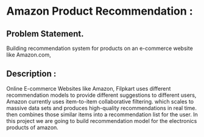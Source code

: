 # Amazon Product Recommendation : 
## Problem Statement. 
Building recommendation system for products on an e-commerce website like Amazon.com,

## Description : 
Online E-commerce Websites like Amazon, Filpkart uses different recommendation models to provide different suggestions to different users, Amazon currently uses item-to-item collaborative filtering. which scales to massive data sets and produces high-quality recommendations in real time. then combines those similar items into a recommendation list for the user. In this project we are going to build recommendation model for the electronics products of amazon.